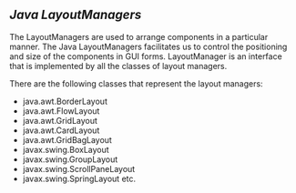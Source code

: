 ## _Java LayoutManagers_
The LayoutManagers are used to arrange components in a particular manner. The Java LayoutManagers facilitates us to control the positioning and size of the components in GUI forms. LayoutManager is an interface that is implemented by all the classes of layout managers. 

There are the following classes that represent the layout managers:

- java.awt.BorderLayout
- java.awt.FlowLayout
- java.awt.GridLayout
- java.awt.CardLayout
- java.awt.GridBagLayout
- javax.swing.BoxLayout
- javax.swing.GroupLayout
- javax.swing.ScrollPaneLayout
- javax.swing.SpringLayout etc.

